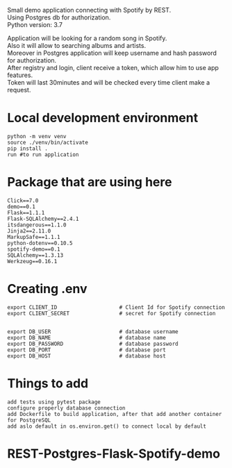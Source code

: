 Small demo application connecting with Spotify by REST.\
Using Postgres db for authorization.\
Python version: 3.7


Application will be looking for a random song in Spotify. \
Also it will allow to searching albums and artists. \
Moreover in Postgres application will keep username and hash password for authorization. \
After registry and login, client receive a token, which allow him to use app features. \
Token will last 30minutes and will be checked every time client make a request.



# Local development environment

    python -m venv venv
    source ./venv/bin/activate
    pip install .
    run #to run application
    

# Package that are using here
    Click==7.0
    demo==0.1
    Flask==1.1.1
    Flask-SQLAlchemy==2.4.1
    itsdangerous==1.1.0
    Jinja2==2.11.0
    MarkupSafe==1.1.1
    python-dotenv==0.10.5
    spotify-demo==0.1
    SQLAlchemy==1.3.13
    Werkzeug==0.16.1
    
    
# Creating .env 
    export CLIENT_ID                    # Client Id for Spotify connection
    export CLIENT_SECRET                # secret for Spotify connection
    
   
    export DB_USER                      # database username
    export DB_NAME                      # database name
    export DB_PASSWORD                  # database password
    export DB_PORT                      # database port
    export DB_HOST                      # database host
    


# Things to add

    add tests using pytest package
    configure properly database connection
    add Dockerfile to build application, after that add another container for PostgreSQL
    add aslo default in os.environ.get() to connect local by default

# REST-Postgres-Flask-Spotify-demo
